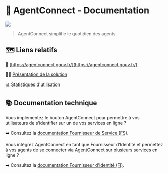 # 🔑 AgentConnect - Documentation

![](https://storage.gra.cloud.ovh.net/v1/AUTH_0f20d409cb2a4c9786c769e2edec0e06/padnumerique/uploads/95821394-4807-4f90-acc0-2a036a303850.png)


> AgentConnect simplifie le quotidien des agents

## 🗺️ Liens relatifs


🧭 [https://agentconnect.gouv.fr/](https://agentconnect.gouv.fr/)

🧑‍🏫 [Présentation de la solution](https://pad.numerique.gouv.fr/p/4finbsfnw#/)

📊 [Statistiques d'utilisation](https://agentconnect.gouv.fr/stats)


## 📚 Documentation technique

Vous implémentez le bouton AgentConnect pour permettre à vos utilisateurs de s’identifier sur un de vos services en ligne ?

➡️ Consultez la [documentation Fournisseur de Service (FS)](doc_fs.md).

Vous intégrez AgentConnect en tant que Fournisseur d’Identité et permettez à vos agents de se connecter via AgentConnect sur plusieurs services en ligne ?

➡️ Consultez la [documentation Fournisseur d'Identité (FI)](doc_fi.md).

